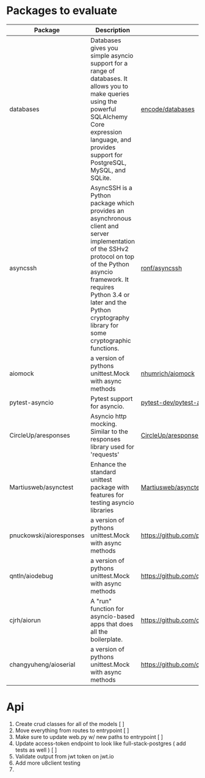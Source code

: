 # Packages to evaluate


Package  | Description | Link
---------|----------|---------
 databases | Databases gives you simple asyncio support for a range of databases. It allows you to make queries using the powerful SQLAlchemy Core expression language, and provides support for PostgreSQL, MySQL, and SQLite. | [encode/databases](https://github.com/encode/databases)
 asyncssh | AsyncSSH is a Python package which provides an asynchronous client and server implementation of the SSHv2 protocol on top of the Python asyncio framework. It requires Python 3.4 or later and the Python cryptography library for some cryptographic functions. | [ronf/asyncssh](https://github.com/ronf/asyncssh)
 aiomock | a version of pythons unittest.Mock with async methods | [nhumrich/aiomock](https://github.com/nhumrich/aiomock)
 pytest-asyncio | Pytest support for asyncio. | [pytest-dev/pytest-asyncio](https://github.com/pytest-dev/pytest-asyncio)
 CircleUp/aresponses | Asyncio http mocking. Similar to the responses library used for 'requests' | [CircleUp/aresponses](https://github.com/CircleUp/aresponses)
 Martiusweb/asynctest | Enhance the standard unittest package with features for testing asyncio libraries | [Martiusweb/asynctest](https://github.com/Martiusweb/asynctest)
 pnuckowski/aioresponses | a version of pythons unittest.Mock with async methods | https://github.com/pnuckowski/aioresponses
 qntln/aiodebug | a version of pythons unittest.Mock with async methods | https://github.com/qntln/aiodebug
 cjrh/aiorun | A "run" function for asyncio-based apps that does all the boilerplate. | https://github.com/cjrh/aiorun
 changyuheng/aioserial | a version of pythons unittest.Mock with async methods | https://github.com/changyuheng/aioserial


# Api

1. Create crud classes for all of the models [ ]
2. Move everything from routes to entrypoint [ ]
3. Make sure to update web.py w/ new paths to entrypoint [ ]
4. Update access-token endpoint to look like full-stack-postgres ( add tests as well ) [ ]
5. Validate output from jwt token on jwt.io
6. Add more u8client testing
7.

